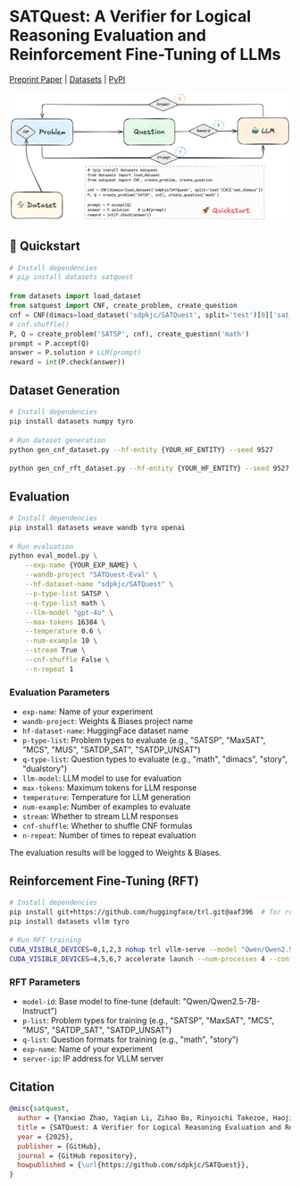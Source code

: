 # SATQuest: A Verifier for Logical Reasoning Evaluation and Reinforcement Fine-Tuning of LLMs

[Preprint Paper](./SATQuest-paper.pdf)  | [Datasets](https://huggingface.co/collections/sdpkjc/satquest-6820687d856b96f869921e53) | [PyPI](https://pypi.org/project/satquest/)

![pipeline](./satquest-pipeline.png)

## 🚀 Quickstart

```python
# Install dependencies
# pip install datasets satquest

from datasets import load_dataset
from satquest import CNF, create_problem, create_question
cnf = CNF(dimacs=load_dataset('sdpkjc/SATQuest', split='test')[0]['sat_dimacs'])
# cnf.shuffle()
P, Q = create_problem('SATSP', cnf), create_question('math')
prompt = P.accept(Q)
answer = P.solution # LLM(prompt)
reward = int(P.check(answer))
```

## Dataset Generation

```bash
# Install dependencies
pip install datasets numpy tyro

# Run dataset generation
python gen_cnf_dataset.py --hf-entity {YOUR_HF_ENTITY} --seed 9527

python gen_cnf_rft_dataset.py --hf-entity {YOUR_HF_ENTITY} --seed 9527
```

## Evaluation

```bash
# Install dependencies
pip install datasets weave wandb tyro openai

# Run evaluation
python eval_model.py \
    --exp-name {YOUR_EXP_NAME} \
    --wandb-project "SATQuest-Eval" \
    --hf-dataset-name "sdpkjc/SATQuest" \
    --p-type-list SATSP \
    --q-type-list math \
    --llm-model "gpt-4o" \
    --max-tokens 16384 \
    --temperature 0.6 \
    --num-example 10 \
    --stream True \
    --cnf-shuffle False \
    --n-repeat 1
```

### Evaluation Parameters

- `exp-name`: Name of your experiment
- `wandb-project`: Weights & Biases project name
- `hf-dataset-name`: HuggingFace dataset name
- `p-type-list`: Problem types to evaluate (e.g., "SATSP", "MaxSAT", "MCS", "MUS", "SATDP_SAT", "SATDP_UNSAT")
- `q-type-list`: Question types to evaluate (e.g., "math", "dimacs", "story", "dualstory")
- `llm-model`: LLM model to use for evaluation
- `max-tokens`: Maximum tokens for LLM response
- `temperature`: Temperature for LLM generation
- `num-example`: Number of examples to evaluate
- `stream`: Whether to stream LLM responses
- `cnf-shuffle`: Whether to shuffle CNF formulas
- `n-repeat`: Number of times to repeat evaluation

The evaluation results will be logged to Weights & Biases.

## Reinforcement Fine-Tuning (RFT)

```bash
# Install dependencies
pip install git+https://github.com/huggingface/trl.git@aaf396  # for reproducibility
pip install datasets vllm tyro

# Run RFT training
CUDA_VISIBLE_DEVICES=0,1,2,3 nohup trl vllm-serve --model "Qwen/Qwen2.5-7B-Instruct" --tensor_parallel_size 4 --max_model_len 16384  --gpu_memory_utilization 0.9 --enable_prefix_caching True &
CUDA_VISIBLE_DEVICES=4,5,6,7 accelerate launch --num-processes 4 --config-file zero3.yaml rft.py --model-id "Qwen/Qwen2.5-7B-Instruct" --p-list SATSP --q-list math --exp-name "test" --server-ip "0.0.0.0"
```

### RFT Parameters

- `model-id`: Base model to fine-tune (default: "Qwen/Qwen2.5-7B-Instruct")
- `p-list`: Problem types for training (e.g., "SATSP", "MaxSAT", "MCS", "MUS", "SATDP_SAT", "SATDP_UNSAT")
- `q-list`: Question formats for training (e.g., "math", "story")
- `exp-name`: Name of your experiment
- `server-ip`: IP address for VLLM server


## Citation

```bibtex
@misc{satquest,
  author = {Yanxiao Zhao, Yaqian Li, Zihao Bo, Rinyoichi Takezoe, Haojia Hui, Mo Guang, Lei Ren, Xiaolin Qin, Kaiwen Long},
  title = {SATQuest: A Verifier for Logical Reasoning Evaluation and Reinforcement Fine-Tuning of LLMs},
  year = {2025},
  publisher = {GitHub},
  journal = {GitHub repository},
  howpublished = {\url{https://github.com/sdpkjc/SATQuest}},
}
```
